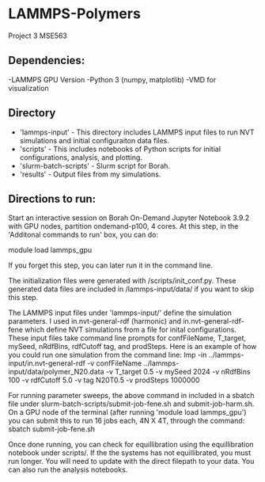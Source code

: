 # LAMMPS-Polymers
Project 3 MSE563

## Dependencies:
-LAMMPS GPU Version
-Python 3 (numpy, matplotlib)
-VMD for visualization

## Directory
- 'lammps-input' - This directory includes LAMMPS input files to run NVT simulations and initial configuraiton data files.
- 'scripts' - This includes notebooks of Python scripts for initial configurations, analysis, and plotting.
- 'slurm-batch-scripts' - Slurm script for Borah.
- 'results' - Output files from my simulations.

## Directions to run:

Start an interactive session on Borah On-Demand Jupyter Notebook 3.9.2 with GPU nodes, partition ondemand-p100, 4 cores.
At this step, in the 'Additonal commands to run' box, you can do:

module load lammps_gpu

If you forget this step, you can later run it in the command line.

The initialization files were generated with /scripts/init_conf.py. These generated data files are included in /lammps-input/data/ if you want to skip this step.

The LAMMPS input files under 'lammps-input/' define the simulation parameters. I used in.nvt-general-rdf (harmonic) and in.nvt-general-rdf-fene
which define NVT simulations from a file for inital configurations. These input files take command line prompts for confFileName, T_target, mySeed, nRdfBins, rdfCutoff tag, and prodSteps. Here is an example of how you could run one simulation from the command line:
  lmp -in ../lammps-input/in.nvt-general-rdf -v confFileName ../lammps-input/data/polymer_N20.data -v T_target 0.5 -v mySeed 2024 -v nRdfBins 100 -v rdfCutoff 5.0 -v tag N20T0.5 -v prodSteps 1000000

For running parameter sweeps, the above command in included in a sbatch file under slurm-batch-scripts/submit-job-fene.sh and submit-job-harm.sh. On a GPU node of the terminal (after running 'module load lammps_gpu') you can submit this to run 16 jobs each, 4N X 4T, through the command:
  sbatch submit-job-fene.sh

Once done running, you can check for equillibration using the equillibration notebook under scripts/. If the the systems has not equillibrated, you must run longer. You will need to update with the direct filepath to your data. You can also run the analysis notebooks.

